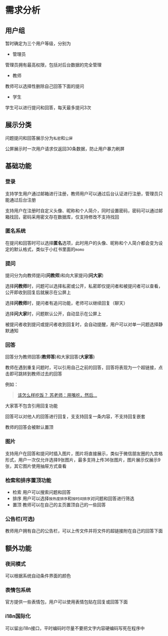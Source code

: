 # 需求分析

## 用户组
暂时确定为三个用户等级，分别为

- 管理员

管理员拥有最高权限，包括对后台数据的完全管理

- 教师

教师可以选择性删除自己回答下面的提问

- 学生

学生可以进行提问和回答，每天最多提问3次

## 展示分类

问题提问和回答展示分为`私密`和`公屏`

公屏展示时一次用户请求仅返回30条数据，防止用户暴力刷屏

## 基础功能

### 登录

支持学生用户通过邮箱进行注册，教师用户可以通过后台认证进行注册，管理员只能通过后台注册

支持用户在注册时自定义头像、昵称和个人简介，同时设置密码，密码可以通过邮箱找回，密码采用密文存在数据库，仅支持修改不支持找回

### 匿名系统

在提问和回答时可以选择**匿名**选项，此时用户的头像、昵称和个人简介都会变为设定的默认格式，类似于小红书里面的`momo`

### 提问

提问分为向教师提问(**问教师**)和向大家提问(**问大家**)

选择**问教师**时，问题可以选择私密或公开，私密即仅提问者和被提问者可以查看，公开即收到回复后就展示在公屏上

选择**问教师**时，提问者有追问功能，老师可以继续回复（聊天）

选择**问大家**时，问题默认公开，自动显示在公屏上

被提问者收到提问或提问者收到回复时，会自动提醒，用户可以对单一问题选择静默通知


### 回答

回答分为教师回答(**教师答**)和大家回答(**大家答**)

教师在遇到重复问题时，可以引用自己之前的回答，回答将表现为一个超链接，点击即可跳转到教师过去的回答

例如：
> [该怎么样吃饭？
> 苏老师：用嘴吃，然后...](https://www.bilibili.com/video/BV1UT42167xb)

大家答不包含引用回复功能

回答可以对他人的回答进行回复，支支持回复一条内容，不支持回复嵌套

教师的回答会被默认置顶

### 图片

支持用户在回答和提问时插入图片，图片将直接展示，类似于微信朋友圈的九宫格形式，用户一次仅允许选择9张图片，最多支持上传36张图片，图片展示仅展示9张，其它图片使用抽屉方式查看

### 检索和排序置顶功能

- 检索
    用户可以搜索问题和回答
- 排序
    用户可以选择`按热度排序`和`按时间排序`对问题和回答进行筛选
- 置顶
    教师可以在自己的主页置顶自己的一些回答

### 公告栏(可选)

教师用户拥有自己的公告栏，可以上传文件并将文件的超链接附在自己的回答下面

## 额外功能

### 夜间模式

可以根据系统自动条件界面的颜色

### 表情包系统

官方提供一些表情包，用户可以使用表情包贴在回复或回答下面

### i18n国际化

可以留出i18n接口，平时编码时尽量不要把文字内容硬编码写死在程序中
